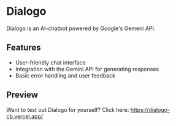 # Dialogo

Dialogo is an AI-chatbot powered by Google's Gemeni API.

## Features

- User-friendly chat interface
- Integration with the Gemini API for generating responses
- Basic error handling and user feedback

## Preview

Want to test out Dialogo for yourself? Click here: https://dialogo-cb.vercel.app/

